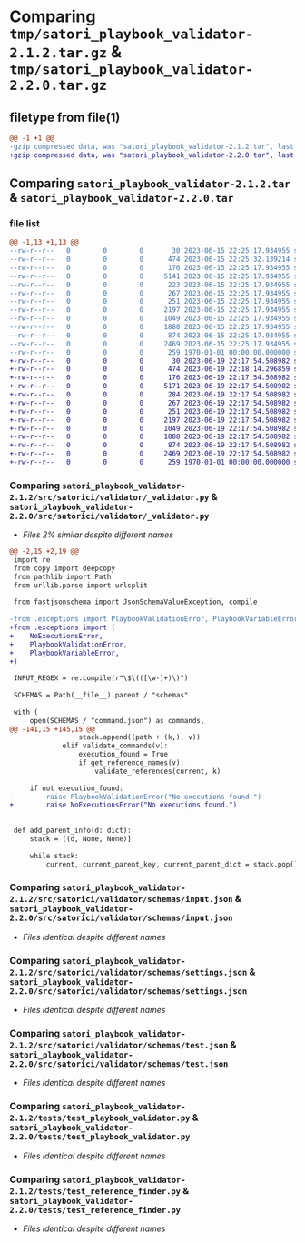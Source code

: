 # Comparing `tmp/satori_playbook_validator-2.1.2.tar.gz` & `tmp/satori_playbook_validator-2.2.0.tar.gz`

## filetype from file(1)

```diff
@@ -1 +1 @@
-gzip compressed data, was "satori_playbook_validator-2.1.2.tar", last modified: Thu Jun 15 22:25:32 2023, max compression
+gzip compressed data, was "satori_playbook_validator-2.2.0.tar", last modified: Mon Jun 19 22:18:14 2023, max compression
```

## Comparing `satori_playbook_validator-2.1.2.tar` & `satori_playbook_validator-2.2.0.tar`

### file list

```diff
@@ -1,13 +1,13 @@
--rw-r--r--   0        0        0       30 2023-06-15 22:25:17.934955 satori_playbook_validator-2.1.2/README.md
--rw-r--r--   0        0        0      474 2023-06-15 22:25:32.139214 satori_playbook_validator-2.1.2/pyproject.toml
--rw-r--r--   0        0        0      176 2023-06-15 22:25:17.934955 satori_playbook_validator-2.1.2/src/satorici/validator/__init__.py
--rw-r--r--   0        0        0     5141 2023-06-15 22:25:17.934955 satori_playbook_validator-2.1.2/src/satorici/validator/_validator.py
--rw-r--r--   0        0        0      223 2023-06-15 22:25:17.934955 satori_playbook_validator-2.1.2/src/satorici/validator/exceptions.py
--rw-r--r--   0        0        0      267 2023-06-15 22:25:17.934955 satori_playbook_validator-2.1.2/src/satorici/validator/schemas/command.json
--rw-r--r--   0        0        0      251 2023-06-15 22:25:17.934955 satori_playbook_validator-2.1.2/src/satorici/validator/schemas/import.json
--rw-r--r--   0        0        0     2197 2023-06-15 22:25:17.934955 satori_playbook_validator-2.1.2/src/satorici/validator/schemas/input.json
--rw-r--r--   0        0        0     1049 2023-06-15 22:25:17.934955 satori_playbook_validator-2.1.2/src/satorici/validator/schemas/settings.json
--rw-r--r--   0        0        0     1888 2023-06-15 22:25:17.934955 satori_playbook_validator-2.1.2/src/satorici/validator/schemas/test.json
--rw-r--r--   0        0        0      874 2023-06-15 22:25:17.934955 satori_playbook_validator-2.1.2/tests/test_playbook_validator.py
--rw-r--r--   0        0        0     2469 2023-06-15 22:25:17.934955 satori_playbook_validator-2.1.2/tests/test_reference_finder.py
--rw-r--r--   0        0        0      259 1970-01-01 00:00:00.000000 satori_playbook_validator-2.1.2/PKG-INFO
+-rw-r--r--   0        0        0       30 2023-06-19 22:17:54.508982 satori_playbook_validator-2.2.0/README.md
+-rw-r--r--   0        0        0      474 2023-06-19 22:18:14.296859 satori_playbook_validator-2.2.0/pyproject.toml
+-rw-r--r--   0        0        0      176 2023-06-19 22:17:54.508982 satori_playbook_validator-2.2.0/src/satorici/validator/__init__.py
+-rw-r--r--   0        0        0     5171 2023-06-19 22:17:54.508982 satori_playbook_validator-2.2.0/src/satorici/validator/_validator.py
+-rw-r--r--   0        0        0      284 2023-06-19 22:17:54.508982 satori_playbook_validator-2.2.0/src/satorici/validator/exceptions.py
+-rw-r--r--   0        0        0      267 2023-06-19 22:17:54.508982 satori_playbook_validator-2.2.0/src/satorici/validator/schemas/command.json
+-rw-r--r--   0        0        0      251 2023-06-19 22:17:54.508982 satori_playbook_validator-2.2.0/src/satorici/validator/schemas/import.json
+-rw-r--r--   0        0        0     2197 2023-06-19 22:17:54.508982 satori_playbook_validator-2.2.0/src/satorici/validator/schemas/input.json
+-rw-r--r--   0        0        0     1049 2023-06-19 22:17:54.508982 satori_playbook_validator-2.2.0/src/satorici/validator/schemas/settings.json
+-rw-r--r--   0        0        0     1888 2023-06-19 22:17:54.508982 satori_playbook_validator-2.2.0/src/satorici/validator/schemas/test.json
+-rw-r--r--   0        0        0      874 2023-06-19 22:17:54.508982 satori_playbook_validator-2.2.0/tests/test_playbook_validator.py
+-rw-r--r--   0        0        0     2469 2023-06-19 22:17:54.508982 satori_playbook_validator-2.2.0/tests/test_reference_finder.py
+-rw-r--r--   0        0        0      259 1970-01-01 00:00:00.000000 satori_playbook_validator-2.2.0/PKG-INFO
```

### Comparing `satori_playbook_validator-2.1.2/src/satorici/validator/_validator.py` & `satori_playbook_validator-2.2.0/src/satorici/validator/_validator.py`

 * *Files 2% similar despite different names*

```diff
@@ -2,15 +2,19 @@
 import re
 from copy import deepcopy
 from pathlib import Path
 from urllib.parse import urlsplit
 
 from fastjsonschema import JsonSchemaValueException, compile
 
-from .exceptions import PlaybookValidationError, PlaybookVariableError
+from .exceptions import (
+    NoExecutionsError,
+    PlaybookValidationError,
+    PlaybookVariableError,
+)
 
 INPUT_REGEX = re.compile(r"\$\(([\w-]+)\)")
 
 SCHEMAS = Path(__file__).parent / "schemas"
 
 with (
     open(SCHEMAS / "command.json") as commands,
@@ -141,15 +145,15 @@
                 stack.append((path + (k,), v))
             elif validate_commands(v):
                 execution_found = True
                 if get_reference_names(v):
                     validate_references(current, k)
 
     if not execution_found:
-        raise PlaybookValidationError("No executions found.")
+        raise NoExecutionsError("No executions found.")
 
 
 def add_parent_info(d: dict):
     stack = [(d, None, None)]
 
     while stack:
         current, current_parent_key, current_parent_dict = stack.pop()
```

### Comparing `satori_playbook_validator-2.1.2/src/satorici/validator/schemas/input.json` & `satori_playbook_validator-2.2.0/src/satorici/validator/schemas/input.json`

 * *Files identical despite different names*

### Comparing `satori_playbook_validator-2.1.2/src/satorici/validator/schemas/settings.json` & `satori_playbook_validator-2.2.0/src/satorici/validator/schemas/settings.json`

 * *Files identical despite different names*

### Comparing `satori_playbook_validator-2.1.2/src/satorici/validator/schemas/test.json` & `satori_playbook_validator-2.2.0/src/satorici/validator/schemas/test.json`

 * *Files identical despite different names*

### Comparing `satori_playbook_validator-2.1.2/tests/test_playbook_validator.py` & `satori_playbook_validator-2.2.0/tests/test_playbook_validator.py`

 * *Files identical despite different names*

### Comparing `satori_playbook_validator-2.1.2/tests/test_reference_finder.py` & `satori_playbook_validator-2.2.0/tests/test_reference_finder.py`

 * *Files identical despite different names*

